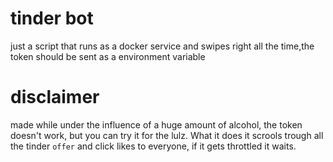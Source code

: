# tinder bot
just a script that runs as a docker service and swipes right all the time,the token should be sent as a environment variable
# disclaimer 
made while under the influence of a huge amount of alcohol, the token doesn't work, but you can try it for the lulz.
What it does it scrools trough all the tinder `offer` and click likes to everyone, if it gets throttled it waits.
